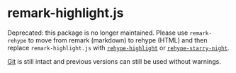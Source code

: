 # remark-highlight.js

Deprecated: this package is no longer maintained.
Please use `remark-rehype` to move from remark (markdown) to rehype (HTML)
and then replace `remark-highlight.js` with
[`rehype-highlight`][rehype-highlight] or
[`rehype-starry-night`][rehype-starry-night].

[Git][] is still intact and previous versions can still be used without warnings.

[git]: https://github.com/remarkjs/remark-highlight.js/tree/79ee5f3

[rehype-highlight]: https://github.com/rehypejs/rehype-highlight

[rehype-starry-night]: https://github.com/rehypejs/rehype-starry-night
